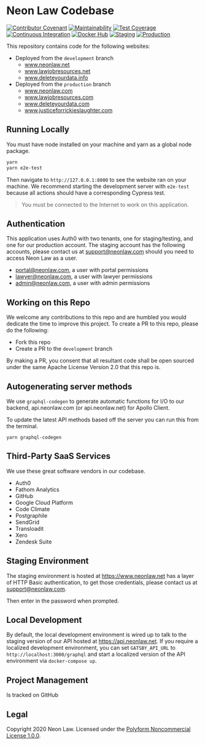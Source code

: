 # Neon Law Codebase

[![Contributor Covenant](https://img.shields.io/badge/Contributor%20Covenant-v2.0%20adopted-ff69b4.svg)](CODE_OF_CONDUCT.md)
[![Maintainability](https://api.codeclimate.com/v1/badges/a9de7883f94a89b722a5/maintainability)](https://codeclimate.com/github/NeonLaw/interface/maintainability)
[![Test Coverage](https://api.codeclimate.com/v1/badges/a9de7883f94a89b722a5/test_coverage)](https://codeclimate.com/github/NeonLaw/interface/test_coverage)
[![Continuous Integration](https://github.com/NeonLaw/interface/workflows/continuous_integration/badge.svg)](https://github.com/NeonLaw/interface/actions?query=workflow%3Acontinuous_integration)
[![Docker Hub](https://github.com/neonlaw/interface/workflows/docker_hub/badge.svg)](https://github.com/NeonLaw/interface/actions?query=workflow%3Adocker_hub)
[![Staging](https://github.com/neonlaw/interface/workflows/staging/badge.svg)](https://github.com/NeonLaw/interface/actions?query=workflow%3Astaging)
[![Production](https://github.com/neonlaw/interface/workflows/production/badge.svg)](https://github.com/NeonLaw/interface/actions?query=workflow%3Aproduction)

This repository contains code for the following websites:

* Deployed from the `development` branch
  * www.neonlaw.net
  * www.lawjobresources.net
  * www.deleteyourdata.info
* Deployed from the `production` branch
  * www.neonlaw.com
  * www.lawjobresources.com
  * www.deleteyourdata.com
  * www.justiceforrickieslaughter.com

## Running Locally

You must have node installed on your machine and yarn as a global node package.

```bash
yarn
yarn e2e-test
```

Then navigate to `http://127.0.0.1:8000` to see the website ran on your
machine. We recommend starting the development server with `e2e-test` because
all actions should have a corresponding Cypress test.

> You must be connected to the Internet to work on this application.

## Authentication

This application uses Auth0 with two tenants, one for staging/testing, and
one for our production account. The staging account has the following
accounts, please contact us at support@neonlaw.com should you need to
access Neon Law as a user.

* portal@neonlaw.com, a user with portal permissions
* lawyer@neonlaw.com, a user with lawyer permissions
* admin@neonlaw.com, a user with admin permissions

## Working on this Repo

We welcome any contributions to this repo and are humbled you would dedicate
the time to improve this project. To create a PR to this repo, please do the
following:

* Fork this repo
* Create a PR to the `development` branch

By making a PR, you consent that all resultant code shall be open sourced
under the same Apache License Version 2.0 that this repo is.

## Autogenerating server methods

We use `graphql-codegen` to generate automatic functions for I/O to our
backend, api.neonlaw.com (or api.neonlaw.net) for Apollo Client.

To update the latest API methods based off the server you can run this from
the terminal.

```
yarn graphql-codegen
```

## Third-Party SaaS Services

We use these great software vendors in our codebase.

* Auth0
* Fathom Analytics
* GitHub
* Google Cloud Platform
* Code Climate
* Postgraphile
* SendGrid
* Transloadit
* Xero
* Zendesk Suite

## Staging Environment

The staging environment is hosted at https://www.neonlaw.net has a layer of
HTTP Basic authentication, to get those credentials, please contact us at
support@neonlaw.com.

Then enter in the password when prompted.

## Local Development

By default, the local development environment is wired up to talk to the
staging version of our API hosted at https://api.neonlaw.net. If you require
a localized development environment, you can set `GATSBY_API_URL` to
`http://localhost:3000/graphql` and start a localized version of the API
environment via `docker-compose up`.

## Project Management

Is tracked on GitHub

## Legal

Copyright 2020 Neon Law. Licensed under the [Polyform Noncommercial License
1.0.0](LICENSE.md).
